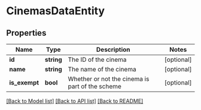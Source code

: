 # CinemasDataEntity

## Properties
Name | Type | Description | Notes
------------ | ------------- | ------------- | -------------
**id** | **string** | The ID of the cinema | [optional] 
**name** | **string** | The name of the cinema | [optional] 
**is_exempt** | **bool** | Whether or not the cinema is part of the scheme | [optional] 

[[Back to Model list]](../README.md#documentation-for-models) [[Back to API list]](../README.md#documentation-for-api-endpoints) [[Back to README]](../README.md)



